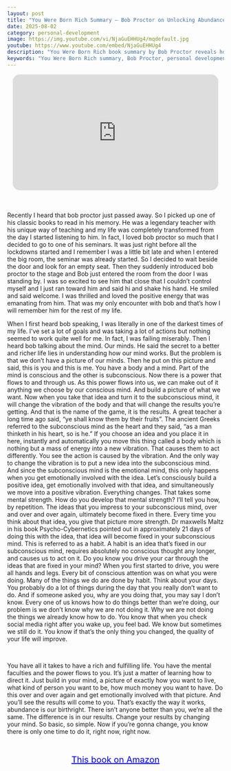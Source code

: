 ```yaml
---
layout: post
title: "You Were Born Rich Summary – Bob Proctor on Unlocking Abundance Through Mindset and Habits"
date: 2025-08-02
category: personal-development
image: https://img.youtube.com/vi/NjaGuEHHUg4/mqdefault.jpg
youtube: https://www.youtube.com/embed/NjaGuEHHUg4
description: "You Were Born Rich book summary by Bob Proctor reveals how to unlock abundance through mindset, subconscious programming, and repetition. Learn how to transform your life from the inside out."
keywords: "You Were Born Rich summary, Bob Proctor, personal development, mindset shift, subconscious mind, law of attraction, success habits, wealth mindset, self-help book summary"
---
```


<div style="display: flex; justify-content: center; margin-bottom: 20px;">
  <div style="aspect-ratio: 16 / 9; width: 95%; max-width: 700px; position: relative;">
    <iframe 
      src="https://www.youtube.com/embed/NjaGuEHHUg4"
      title="You Were Born Rich Summary"
      allowfullscreen
      frameborder="0"
      style="position: absolute; inset: 0; width: 100%; height: 100%; border-radius: 16px;">
    </iframe>
  </div>
</div>

<div style="height: 15px;"></div>
<!-- ..................................................................... -->

Recently I heard that bob proctor just passed away. So I picked up one of his classic books to read in his memory. He was a legendary teacher with his unique way of teaching and my life was completely transformed from the day I started listening to him. In fact, I loved bob proctor so much that I decided to go to one of his seminars. It was just right before all the lockdowns started and I remember I was a little bit late and when I entered the big room, the seminar was already started. So I decided to wait beside the door and look for an empty seat. Then they suddenly introduced bob proctor to the stage and Bob just entered the room from the door I was standing by. I was so excited to see him that close that I couldn’t control myself and I just ran toward him and said hi and shake his hand. He smiled and said welcome. I was thrilled and loved the positive energy that was emanating from him. That was my only encounter with bob and that’s how I will remember him for the rest of my life.


When I first heard bob speaking, I was literally in one of the darkest times of my life. I’ve set a lot of goals and was taking a lot of actions but nothing seemed to work quite well for me. In fact, I was failing miserably. Then I heard bob talking about the mind. Our minds. He said the secret to a better and richer life lies in understanding how our mind works. But the problem is that we don’t have a picture of our minds. Then he put on this picture and said, this is you and this is me. You have a body and a mind. Part of the mind is conscious and the other is subconscious. Now there is a power that flows to and through us. As this power flows into us, we can make out of it anything we choose by our conscious mind. And build a picture of what we want. Now when you take that idea and turn it to the subconscious mind, it will change the vibration of the body and that will change the results you’re getting. And that is the name of the game, it is the results. A great teacher a long time ago said, “ye shall know them by their fruits”. The ancient Greeks referred to the subconscious mind as the heart and they said, “as a man thinketh in his heart, so is he.” If you choose an idea and you place it in here, instantly and automatically you move this thing called a body which is nothing but a mass of energy into a new vibration. That causes them to act differently. You see the action is caused by the vibration. And the only way to change the vibration is to put a new idea into the subconscious mind. And since the subconscious mind is the emotional mind, this only happens when you get emotionally involved with the idea. Let’s consciously build a positive idea, get emotionally involved with that idea, and simultaneously we move into a positive vibration. Everything changes. That takes some mental strength. How do you develop that mental strength? I’ll tell you how, by repetition. The ideas that you impress to your subconscious mind, over and over and over again, ultimately become fixed in there. Every time you think about that idea, you give that picture more strength. Dr maxwells Maltz in his book Psycho-Cybernetics pointed out in approximately 21 days of doing this with the idea, that idea will become fixed in your subconscious mind.  This is referred to as a habit. A habit is an idea that’s fixed in our subconscious mind, requires absolutely no conscious thought any longer, and causes us to act on it. Do you know you drive your car through the ideas that are fixed in your mind? When you first started to drive, you were all hands and legs. Every bit of conscious attention was on what you were doing. Many of the things we do are done by habit.  Think about your days. You probably do a lot of things during the day that you really don’t want to do. And if someone asked you, why are you doing that, you may say I don’t know. Every one of us knows how to do things better than we’re doing, our problem is we don’t know why we are not doing it. Why we are not doing the things we already know how to do. You know that when you check social media right after you wake up, you feel bad. We know but sometimes we still do it. You know if that’s the only thing you changed, the quality of your life will improve.

<br>

You have all it takes to have a rich and fulfilling life. You have the mental faculties and the power flows to you. It’s just a matter of learning how to direct it. Just build in your mind, a picture of exactly how you want to live, what kind of person you want to be, how much money you want to have. Do this over and over again and get emotionally involved with that picture. And you’ll see the results will come to you. That’s exactly the way it works, abundance is our birthright. There isn’t anyone better than you, we’re all the same. The difference is in our results. Change your results by changing your mind. So basic, so simple. Now if you’re gonna change, you know there is only one time to do it, right now, right now.


<br>
<p style="text-align: center;">
  <a href="https://amzn.to/3PczPoo" target="_blank" style="color: blue; text-decoration: underline; font-size: 20px;">
    This book on Amazon
  </a>
</p>

